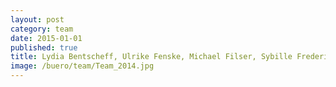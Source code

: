 ```yaml
---
layout: post
category: team
date: 2015-01-01
published: true
title: Lydia Bentscheff, Ulrike Fenske, Michael Filser, Sybille Frederiks, Daniel Gleißenberg, Theresa Grave, Lena Greger, Astrid Hiljegerdes, Marianne Kampel, Hans-Jürgen Keisel, Martin Kranich, Oliver Löffler, Paul Ludwig, Milanko Moraske, Ralf Nägele, Arturo Panichi, Jürgen Ruf, Ulrike Vogel, Verena Wiederholt, Karin Wilke
image: /buero/team/Team_2014.jpg
---
```

